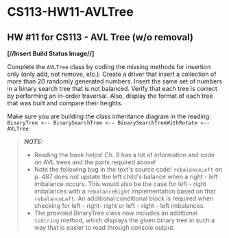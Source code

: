 # CS113-HW11-AVLTree
## HW #11 for CS113 - AVL Tree (w/o removal)

**[//Insert Build Status Image//]**

Complete the `AVLTree` class by coding the missing methods for insertion only (only add, not remove, etc.). Create a driver that insert a collection of more than 20 randomly generated numbers. Insert the same set of numbers in a binary search tree that is not balanced.  Verify that each tree is correct by performing an in-order traversal. Also, display the format of each tree that was built and compare their heights.

Make sure you are building the class inheritance diagram in the reading:
`BinaryTree <-- BinarySearchTree <-- BinarySearchTreeWithRotate <-- AVLTree`

> ***NOTE:***
> - Reading the book helps! Ch. 9 has a lot of information and code on AVL trees and the parts required above!
> - Note the following bug in the text's source code! `rebalanceLeft` on p. 487 does not update the left child's balance when a right - left imbalance occurs. This would also be the case for left - right imbalances with a `rebalanceRight` implementation based on that `rebalanceLeft`. An additional conditional block is required when checking for left - right- right or left - right - left imbalances.
> - The provided BinaryTree class now includes an additional `toString` method, which displays the given binary tree in such a way that is easier to read through console output.
